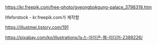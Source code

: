 https://kr.freepik.com/free-photo/gyeongbokgung-palace_3798319.htm

lifeforstock - kr.freepik.com가 제작함

https://illustmei.tistory.com/191

https://pixabay.com/ko/illustrations/뉴스-아이콘-웹-미디어-2389226/

